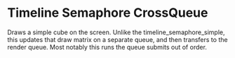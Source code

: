 # Timeline Semaphore CrossQueue

Draws a simple cube on the screen. Unlike the timeline_semaphore_simple,
this updates that draw matrix on a separate queue, and then transfers
to the render queue. Most notably this runs the queue submits out of order.

